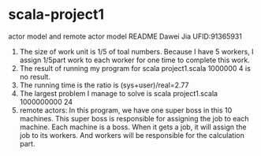 scala-project1
==============

actor model and remote actor model
README
Dawei Jia UFID:91365931
1. The size of work unit is 1/5 of toal numbers. Because I have 5 workers, I assign 1/5part
work to each worker for one time to complete this work.
2. The result of running my program for scala project1.scala 1000000 4 is no result.
3. The running time is
the ratio is (sys+user)/real=2.77
4. The largest problem I manage to solve is scala project1.scala 1000000000 24
5. remote actors:
In this program, we have one super boss in this 10 machines. This super boss is responsible for
assigning the job to each machine. Each machine is a boss. When it gets a job, it will assign the job
to its workers. And workers will be responsible for the calculation part.
